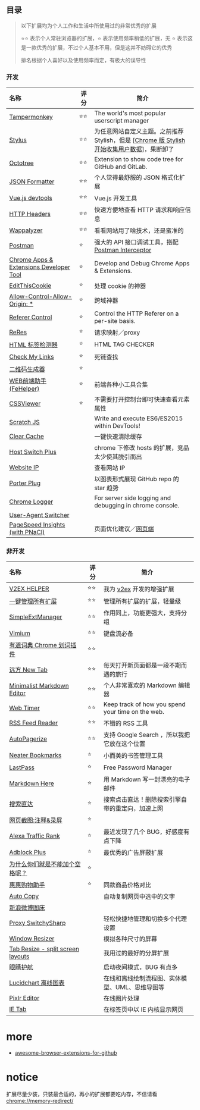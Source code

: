 ## 目录 

> 以下扩展均为个人工作和生活中所使用过的非常优秀的扩展
>
> ​:star::star: 表示个人常驻浏览器的扩展，:star: 表示使用频率稍低的扩展，无 :star: 表示这是一款优秀的扩展，不过个人基本不用，但是这并不妨碍它的优秀
>
> 排名根据个人喜好以及使用频率而定，有极大的误导性

### 开发

| 名称                                       | 评分           | 简介                                       |
| :--------------------------------------- | ------------ | ---------------------------------------- |
| [Tampermonkey](https://chrome.google.com/webstore/detail/tampermonkey/dhdgffkkebhmkfjojejmpbldmpobfkfo) | :star::star: | The world's most popular userscript manager |
| [Stylus](https://chrome.google.com/webstore/detail/stylus/clngdbkpkpeebahjckkjfobafhncgmne) | :star::star: | 为任意网站自定义主题。之前推荐 Stylish，但是 [[Chrome 版 Stylish 开始收集用户数据](https://news.cnblogs.com/n/560743/)]，果断卸了 |
| [Octotree](https://chrome.google.com/webstore/detail/octotree/bkhaagjahfmjljalopjnoealnfndnagc) | :star::star: | Extension to show code tree for GitHub and GitLab. |
| [JSON Formatter](https://chrome.google.com/webstore/detail/json-formatter/bcjindcccaagfpapjjmafapmmgkkhgoa) | :star::star: | 个人觉得最舒服的 JSON 格式化扩展                      |
| [Vue.js devtools](https://chrome.google.com/webstore/detail/vuejs-devtools/nhdogjmejiglipccpnnnanhbledajbpd) | :star::star: | Vue.js 开发工具                              |
| [HTTP Headers](https://chrome.google.com/webstore/detail/http-headers/nioieekamcpjfleokdcdifpmclkohddp) | :star::star: | 快速方便地查看 HTTP 请求和响应信息                     |
| [Wappalyzer](https://chrome.google.com/webstore/detail/wappalyzer/gppongmhjkpfnbhagpmjfkannfbllamg) | :star::star: | 看看网站用了啥技术，还是蛮准的                          |
| [Postman](https://chrome.google.com/webstore/detail/postman/fhbjgbiflinjbdggehcddcbncdddomop) | :star:       | 强大的 API 接口调试工具，搭配 [Postman Interceptor](https://chrome.google.com/webstore/detail/postman-interceptor/aicmkgpgakddgnaphhhpliifpcfhicfo) |
| [Chrome Apps & Extensions Developer Tool](https://chrome.google.com/webstore/detail/chrome-apps-extensions-de/ohmmkhmmmpcnpikjeljgnaoabkaalbgc) | :star:       | Develop and Debug Chrome Apps & Extensions. |
| [EditThisCookie](https://chrome.google.com/webstore/detail/editthiscookie/fngmhnnpilhplaeedifhccceomclgfbg) | :star:       | 处理 cookie 的神器                            |
| [Allow-Control-Allow-Origin: *](https://chrome.google.com/webstore/detail/allow-control-allow-origi/nlfbmbojpeacfghkpbjhddihlkkiljbi) | :star:       | 跨域神器                                     |
| [Referer Control](https://chrome.google.com/webstore/detail/referer-control/hnkcfpcejkafcihlgbojoidoihckciin) | :star:       | Control the HTTP Referer on a per-site basis. |
| [ReRes](https://chrome.google.com/webstore/detail/reres/gieocpkbblidnocefjakldecahgeeica) | :star:       | 请求映射／proxy                               |
| [HTML 标签检测器](https://chrome.google.com/webstore/detail/html-%E6%A0%87%E7%AD%BE%E6%A3%80%E6%B5%8B%E5%99%A8html-tag-checke/eglomijmggnafcfejliedcljabfgblia) | :star:       | HTML TAG CHECKER                         |
| [Check My Links](https://chrome.google.com/webstore/detail/check-my-links/ojkcdipcgfaekbeaelaapakgnjflfglf) | :star:       | 死链查找                                     |
| [二维码生成器](https://chrome.google.com/webstore/detail/quick-qr-code-generator/afpbjjgbdimpioenaedcjgkaigggcdpp) | :star:       |                                          |
| [WEB前端助手(FeHelper)](https://chrome.google.com/webstore/detail/web%E5%89%8D%E7%AB%AF%E5%8A%A9%E6%89%8Bfehelper/pkgccpejnmalmdinmhkkfafefagiiiad) | :star:       | 前端各种小工具合集                                |
| [CSSViewer](https://chrome.google.com/webstore/detail/cssviewer/ggfgijbpiheegefliciemofobhmofgce) | :star:       | 不需要打开控制台即可快速查看元素属性                       |
| [Scratch JS](https://chrome.google.com/webstore/detail/scratch-js/alploljligeomonipppgaahpkenfnfkn) |              | Write and execute ES6/ES2015 within DevTools! |
| [Clear Cache](https://chrome.google.com/webstore/detail/clear-cache/cppjkneekbjaeellbfkmgnhonkkjfpdn) |              | 一键快速清除缓存                                 |
| [Host Switch Plus](https://chrome.google.com/webstore/detail/host-switch-plus/bopepoejgapmihklfepohbilpkcdoaeo) |              | chrome 下修改 hosts 的扩展，竞品太少使其脱引而出          |
| [Website IP](https://chrome.google.com/webstore/detail/website-ip/ghbmhlgniedlklkpimlibbaoomlpacmk) |              | 查看网站 IP                                  |
| [Porter Plug](https://chrome.google.com/webstore/detail/porter-plug/lngoojfoglemfpbeiomhgheccpdheilp?utm_source=chrome-app-launcher-info-dialog) |              | 以图表形式展现 GitHub repo 的 star 趋势            |
| [Chrome Logger](https://chrome.google.com/webstore/detail/chrome-logger/noaneddfkdjfnfdakjjmocngnfkfehhd) |              | For server side logging and debugging in chrome console. |
| [User-Agent Switcher](https://chrome.google.com/webstore/detail/user-agent-switcher/dbclpoekepcmadpkeaelmhiheolhjflj) |              |                                          |
| [PageSpeed Insights (with PNaCl)](https://chrome.google.com/webstore/detail/pagespeed-insights-with-p/lanlbpjbalfkflkhegagflkgcfklnbnh) |              | 页面优化建议／[网页端](https://developers.google.com/speed/pagespeed/insights/) |

### 非开发

| 名称                                       | 评分           | 简介                                       |
| :--------------------------------------- | ------------ | ---------------------------------------- |
| [V2EX HELPER](https://chrome.google.com/webstore/detail/v2ex-helper/ceciedfhiofnohkddfiibjieahonddjm) | :star::star: | 我为 [v2ex](https://www.v2ex.com/) 开发的增强扩展 |
| [一键管理所有扩展](https://chrome.google.com/webstore/detail/%E4%B8%80%E9%94%AE%E7%AE%A1%E7%90%86%E6%89%80%E6%9C%89%E6%89%A9%E5%B1%95/niemebbfnfbjfojajlmnbiikmcpjkkja) | :star::star: | 管理所有扩展的扩展，轻量级                            |
| [SimpleExtManager](https://chrome.google.com/webstore/detail/simpleextmanager/kniehgiejgnnpgojkdhhjbgbllnfkfdk) | :star::star: | 作用同上，功能更强大，支持分组                          |
| [Vimium](https://chrome.google.com/webstore/detail/vimium/dbepggeogbaibhgnhhndojpepiihcmeb) | :star::star: | 键盘流必备                                    |
| [有道词典 Chrome 划词插件](https://chrome.google.com/webstore/detail/%E6%9C%89%E9%81%93%E8%AF%8D%E5%85%B8chrome%E5%88%92%E8%AF%8D%E6%8F%92%E4%BB%B6/eopjamdnofihpioajgfdikhhbobonhbb) | :star::star: |                                          |
| [远方 New Tab](https://chrome.google.com/webstore/detail/dream-afar-new-tab/henmfoppjjkcencpbjaigfahdjlgpegn) | :star::star: | 每天打开新页面都是一段不期而遇的旅行                       |
| [Minimalist Markdown Editor](https://chrome.google.com/webstore/detail/minimalist-markdown-edito/pghodfjepegmciihfhdipmimghiakcjf?utm_source=chrome-app-launcher-info-dialog) | :star::star: | 个人非常喜欢的 Markdown 编辑器                     |
| [Web Timer](https://chrome.google.com/webstore/detail/web-timer/efkkjffdefaaioagghcaflicdajfhceo) | :star::star: | Keep track of how you spend your time on the web. |
| [RSS Feed Reader](https://chrome.google.com/webstore/detail/rss-feed-reader/pnjaodmkngahhkoihejjehlcdlnohgmp) | :star::star: | 不错的 RSS 工具                               |
| [AutoPagerize](https://chrome.google.com/webstore/detail/autopagerize/igiofjhpmpihnifddepnpngfjhkfenbp) | :star::star: | 支持 Google Search ，所以我把它放在这个位置            |
| [Neater Bookmarks](https://chrome.google.com/webstore/detail/neater-bookmarks/ofgjggbjanlhbgaemjbkiegeebmccifi) | :star:       | 小而美的书签管理工具                               |
| [LastPass](https://chrome.google.com/webstore/detail/lastpass-free-password-ma/hdokiejnpimakedhajhdlcegeplioahd) | :star:       | Free Password Manager                    |
| [Markdown Here](https://chrome.google.com/webstore/detail/markdown-here/elifhakcjgalahccnjkneoccemfahfoa) | :star:       | 用 Markdown 写一封漂亮的电子邮件                    |
| [搜索直达](https://chrome.google.com/webstore/detail/faster-search-for-googley/mkpejojlockjoldbdbbgbibeogmemjfk) | :star:       | 搜索点击直达！删除搜索引擎自带的重定向，加速上网                 |
| [网页截图:注释&录屏](https://chrome.google.com/webstore/detail/awesome-screenshot-screen/nlipoenfbbikpbjkfpfillcgkoblgpmj) | :star:       |                                          |
| [Alexa Traffic Rank](https://chrome.google.com/webstore/detail/alexa-traffic-rank/cknebhggccemgcnbidipinkifmmegdel) | :star:       | 最近发现了几个 BUG，好感度有点下降                      |
| [Adblock Plus](https://chrome.google.com/webstore/detail/adblock-plus/cfhdojbkjhnklbpkdaibdccddilifddb) | :star:       | 最优秀的广告屏蔽扩展                               |
| [为什么你们就是不能加个空格呢？](https://chrome.google.com/webstore/detail/%E7%82%BA%E4%BB%80%E9%BA%BC%E4%BD%A0%E5%80%91%E5%B0%B1%E6%98%AF%E4%B8%8D%E8%83%BD%E5%8A%A0%E5%80%8B%E7%A9%BA%E6%A0%BC%E5%91%A2%EF%BC%9F/paphcfdffjnbcgkokihcdjliihicmbpd) | :star:       |                                          |
| [惠惠购物助手](https://chrome.google.com/webstore/detail/%E6%83%A0%E6%83%A0%E8%B4%AD%E7%89%A9%E5%8A%A9%E6%89%8B/ohjkicjidmohhfcjjlahfppkdblibkkb) | :star:       | 同款商品价格对比                                 |
| [Auto Copy](https://chrome.google.com/webstore/detail/auto-copy/bijpdibkloghppkbmhcklkogpjaenfkg) |              | 自动复制网页中选中的文字                             |
| [新浪微博图床](https://chrome.google.com/webstore/detail/%E6%96%B0%E6%B5%AA%E5%BE%AE%E5%8D%9A%E5%9B%BE%E5%BA%8A/fdfdnfpdplfbbnemmmoklbfjbhecpnhf) |              |                                          |
| [Proxy SwitchySharp](https://chrome.google.com/webstore/detail/proxy-switchysharp/dpplabbmogkhghncfbfdeeokoefdjegm) |              | 轻松快捷地管理和切换多个代理设置                         |
| [Window Resizer](https://chrome.google.com/webstore/detail/window-resizer/kkelicaakdanhinjdeammmilcgefonfh) |              | 模拟各种尺寸的屏幕                                |
| [Tab Resize - split screen layouts](https://chrome.google.com/webstore/detail/tab-resize-split-screen-l/bkpenclhmiealbebdopglffmfdiilejc) |              | 我用过的最好的分屏扩展                              |
| [眼睛护航](https://chrome.google.com/webstore/detail/care-your-eyes/fidmpnedniahpnkeomejhnepmbdamlhl) |              | 启动夜间模式，BUG 有点多                           |
| [Lucidchart 离线图表](https://chrome.google.com/webstore/detail/lucidchart-diagrams-deskt/djejicklhojeokkfmdelnempiecmdomj) |              | 在线和离线绘制流程图、实体模型、UML、思维导图等                |
| [Pixlr Editor](https://chrome.google.com/webstore/detail/pixlr-editor/icmaknaampgiegkcjlimdiidlhopknpk?utm_source=chrome-app-launcher-info-dialog) |              | 在线图片处理                                   |
| [IE Tab](https://chrome.google.com/webstore/detail/ie-tab/hehijbfgiekmjfkfjpbkbammjbdenadd) |              | 在标签页中以 IE 内核显示网页                         |

# more 

- [awesome-browser-extensions-for-github](https://github.com/stefanbuck/awesome-browser-extensions-for-github/blob/master/README.md)


# notice

扩展尽量少装，只装最合适的，再小的扩展都要吃内存，不信请看 <chrome://memory-redirect/>
